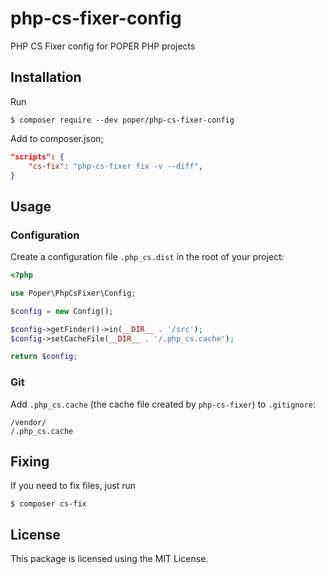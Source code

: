 # php-cs-fixer-config

PHP CS Fixer config for POPER PHP projects

## Installation

Run

```shell
$ composer require --dev poper/php-cs-fixer-config
```


Add to composer.json;

```json
"scripts": {
    "cs-fix": "php-cs-fixer fix -v --diff",
}
```

## Usage

### Configuration

Create a configuration file `.php_cs.dist` in the root of your project:

```php
<?php

use Poper\PhpCsFixer\Config;

$config = new Config();

$config->getFinder()->in(__DIR__ . '/src');
$config->setCacheFile(__DIR__ . '/.php_cs.cache');

return $config;
```

### Git

Add `.php_cs.cache` (the cache file created by `php-cs-fixer`) to `.gitignore`:

```
/vendor/
/.php_cs.cache
```

## Fixing

If you need to fix files, just run

```
$ composer cs-fix
```

## License

This package is licensed using the MIT License.
